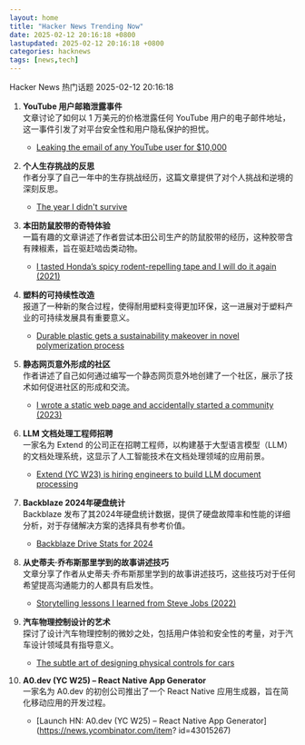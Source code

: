 ```yaml
---  
layout: home  
title: "Hacker News Trending Now"  
date: 2025-02-12 20:16:18 +0800  
lastupdated: 2025-02-12 20:16:18 +0800  
categories: hacknews  
tags: [news,tech]
---  
```

Hacker News 热门话题 2025-02-12 20:16:18
  
1. **YouTube 用户邮箱泄露事件**  
   文章讨论了如何以 1 万美元的价格泄露任何 YouTube 用户的电子邮件地址，这一事件引发了对平台安全性和用户隐私保护的担忧。  
   - [Leaking the email of any YouTube user for $10,000](https://brutecat.com/articles/leaking-youtube-emails)
  
2. **个人生存挑战的反思**  
   作者分享了自己一年中的生存挑战经历，这篇文章提供了对个人挑战和逆境的深刻反思。  
   - [The year I didn't survive](https://bessstillman.substack.com/p/the-year-i-didnt-survive)
  
3. **本田防鼠胶带的奇特体验**  
   一篇有趣的文章讲述了作者尝试本田公司生产的防鼠胶带的经历，这种胶带含有辣椒素，旨在驱赶啮齿类动物。  
   - [I tasted Honda’s spicy rodent-repelling tape and I will do it again (2021)](https://haterade.substack.com/p/i-tasted-hondas-spicy-rodent-repelling)
  
4. **塑料的可持续性改造**  
   报道了一种新的聚合过程，使得耐用塑料变得更加环保，这一进展对于塑料产业的可持续发展具有重要意义。  
   - [Durable plastic gets a sustainability makeover in novel polymerization process](https://phys.org/news/2025-01-durable-plastic-sustainability-makeover-polymerization.html)
  
5. **静态网页意外形成的社区**  
   作者讲述了自己如何通过编写一个静态网页意外地创建了一个社区，展示了技术如何促进社区的形成和交流。  
   - [I wrote a static web page and accidentally started a community (2023)](https://localfirstweb.dev/blog/2023-05-29-i-wrote-a-static-web-page)
  
6. **LLM 文档处理工程师招聘**  
   一家名为 Extend 的公司正在招聘工程师，以构建基于大型语言模型（LLM）的文档处理系统，这显示了人工智能技术在文档处理领域的应用前景。  
   - [Extend (YC W23) is hiring engineers to build LLM document processing](https://jobs.ashbyhq.com/extend/9d4d8974-bd9b-432d-84ec-8268e5a8ed37)
  
7. **Backblaze 2024年硬盘统计**  
   Backblaze 发布了其2024年硬盘统计数据，提供了硬盘故障率和性能的详细分析，对于存储解决方案的选择具有参考价值。  
   - [Backblaze Drive Stats for 2024](https://www.backblaze.com/blog/backblaze-drive-stats-for-2024/)
  
8. **从史蒂夫·乔布斯那里学到的故事讲述技巧**  
   文章分享了作者从史蒂夫·乔布斯那里学到的故事讲述技巧，这些技巧对于任何希望提高沟通能力的人都具有启发性。  
   - [Storytelling lessons I learned from Steve Jobs (2022)](https://www.fastcompany.com/90747313/steve-jobs-lessons-tony-fadell-build-book-excerpt)
  
9. **汽车物理控制设计的艺术**  
   探讨了设计汽车物理控制的微妙之处，包括用户体验和安全性的考量，对于汽车设计领域具有指导意义。  
   - [The subtle art of designing physical controls for cars](https://www.theturnsignalblog.com/the-subtle-art-of-designing-physical-control-for-cars/)
  
10. **A0.dev (YC W25) – React Native App Generator**  
    一家名为 A0.dev 的初创公司推出了一个 React Native 应用生成器，旨在简化移动应用的开发过程。  
    - [Launch HN: A0.dev (YC W25) – React Native App Generator](https://news.ycombinator.com/item?      id=43015267)
